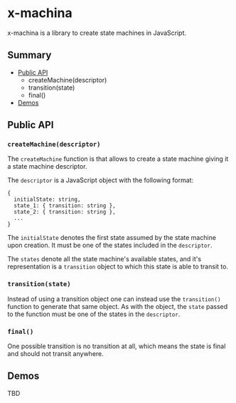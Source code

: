 # x-machina

x-machina is a library to create state machines in JavaScript.

## Summary
- [Public API](##public-api)
  - createMachine(descriptor)
  - transition(state)
  - final()
- [Demos](##demos)

## Public API

### `createMachine(descriptor)`
The `createMachine` function is that allows to create a state machine giving it a state machine descriptor.

The `descriptor` is a JavaScript object with the following format:
```
{
  initialState: string,
  state_1: { transition: string },
  state_2: { transition: string },
  ...
}
```

The `initialState` denotes the first state assumed by the state machine upon creation. It must be one of the states included in the `descriptor`.

The `states` denote all the state machine's available states, and it's representation is a `transition` object to which this state is able to transit to.

### `transition(state)`
Instead of using a transition object one can instead use the `transition()` function to generate that same object. As with the object, the `state` passed to the function must be one of the states in the `descriptor`.

### `final()`
One possible transition is no transition at all, which means the state is final and should not transit anywhere.

## Demos
TBD